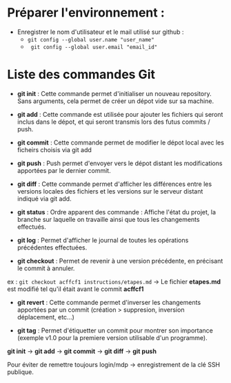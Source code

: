 # Préparer l'environnement :

- Enregistrer le nom d'utilisateur et le mail utilisé sur github :
    - <code>git config --global user.name "user_name"</code>
    - <code> git config --global user.email "email_id"</code>

# Liste des commandes Git
- **git init** : Cette commande permet d'initialiser un nouveau repository. Sans arguments, cela permet de créer un dépot vide sur sa machine.

- **git add** : Cette commande est utilisée pour ajouter les fichiers qui seront inclus dans le dépot, et qui seront transmis lors des futus commits / push.

- **git commit** : Cette commande permet de modifier le dépot local avec les ficheirs choisis via git add

- **git push** : Push permet d'envoyer vers le dépot distant les modifications apportées par le dernier commit. 

- **git diff** : Cette commande permet d'afficher les différences entre les versions locales des fichiers et les versions sur le serveur distant indiqué via git add.

- **git status** :
Ordre apparent des commande : Affiche l'état du projet, la branche sur laquelle on travaille ainsi que tous les changements effectués.

- **git log** : Permet d'afficher le journal de toutes les opérations précédentes effectuées.

- **git checkout** : Permet de revenir à une version précédente, en précisant le commit à annuler. 

ex : <code>git checkout acffcf1 instructions/etapes.md</code> -> Le fichier **etapes.md** est modifié tel qu'il était avant le commit **acffcf1**

- **git revert** : Cette commande permet d'inverser les changements apportées par un commit (création > suppresion, inversion déplacement, etc...)

- **git tag** : Permet d'étiquetter un commit pour montrer son importance (exemple v1.0 pour la premiere version utilisable d'un programme).

**git init** -> **git add** -> **git commit** -> **git diff** -> **git push**

Pour éviter de remettre toujours login/mdp -> enregistrement de la clé SSH publique.